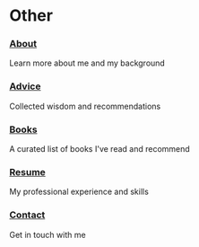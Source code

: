 # Other

<div class="other-container">
<div class="other-entry">
<h3><a href="/about">About</a></h3>
<div class="other-details">
Learn more about me and my background
</div>
</div>

<div class="other-entry">
<h3><a href="/advice">Advice</a></h3>
<div class="other-details">
Collected wisdom and recommendations
</div>
</div>

<div class="other-entry">
<h3><a href="/books">Books</a></h3>
<div class="other-details">
A curated list of books I've read and recommend
</div>
</div>

<div class="other-entry">
<h3><a href="/resume">Resume</a></h3>
<div class="other-details">
My professional experience and skills
</div>
</div>

<div class="other-entry">
<h3><a href="/contact">Contact</a></h3>
<div class="other-details">
Get in touch with me
</div>
</div>
</div>
